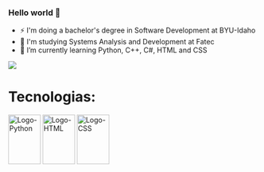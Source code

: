 ### Hello world 👋

- ⚡ I'm doing a bachelor's degree in Software Development at BYU-Idaho
- 🔭 I'm studying Systems Analysis and Development at Fatec 
- 🌱 I’m currently learning Python, C++, C#, HTML and CSS

<code><img src = "https://img.shields.io/badge/Python-14354C?style=for-the-badge&logo=python&logoColor=white"></code>

<h1>Tecnologias: </h1>

<div align="left" >
  <img align="center" alt="Logo-Python" height="100" width="65" src="https://cdn.jsdelivr.net/gh/devicons/devicon/icons/python/python-original-wordmark.svg" />     
  <img align="center" alt="Logo-HTML" height="100" width="65" src="https://cdn.jsdelivr.net/gh/devicons/devicon/icons/html5/html5-plain-wordmark.svg" />
  <img align="center" alt="Logo-CSS" height="100" width="65" src="https://cdn.jsdelivr.net/gh/devicons/devicon/icons/css3/css3-plain-wordmark.svg" />
</div>





























<!--
**viclourenco/viclourenco** is a ✨ _special_ ✨ repository because its `README.md` (this file) appears on your GitHub profile.

Here are some ideas to get you started:

- 🔭 I’m currently working on ...
- 🌱 I’m currently learning ...
- 👯 I’m looking to collaborate on ...
- 🤔 I’m looking for help with ...
- 💬 Ask me about ...
- 📫 How to reach me: ...
- 😄 Pronouns: ...
- ⚡ Fun fact: ...
-->
